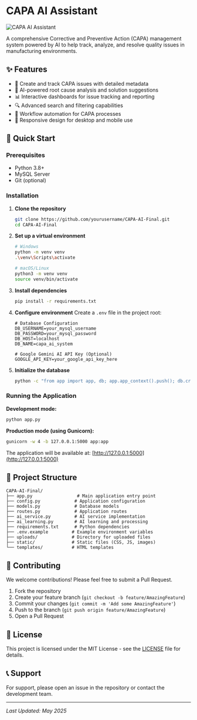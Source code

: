 # CAPA AI Assistant

![CAPA AI Assistant](https://img.shields.io/badge/Status-Active-brightgreen)

A comprehensive Corrective and Preventive Action (CAPA) management system powered by AI to help track, analyze, and resolve quality issues in manufacturing environments.

## ✨ Features

- 📝 Create and track CAPA issues with detailed metadata
- 🤖 AI-powered root cause analysis and solution suggestions
- 📊 Interactive dashboards for issue tracking and reporting
- 🔍 Advanced search and filtering capabilities
- 🔄 Workflow automation for CAPA processes
- 📱 Responsive design for desktop and mobile use

## 🚀 Quick Start

### Prerequisites

- Python 3.8+
- MySQL Server
- Git (optional)

### Installation

1. **Clone the repository**
   ```bash
   git clone https://github.com/yourusername/CAPA-AI-Final.git
   cd CAPA-AI-Final
   ```

2. **Set up a virtual environment**
   ```bash
   # Windows
   python -m venv venv
   .\venv\Scripts\activate

   # macOS/Linux
   python3 -m venv venv
   source venv/bin/activate
   ```

3. **Install dependencies**
   ```bash
   pip install -r requirements.txt
   ```

4. **Configure environment**
   Create a `.env` file in the project root:
   ```env
   # Database Configuration
   DB_USERNAME=your_mysql_username
   DB_PASSWORD=your_mysql_password
   DB_HOST=localhost
   DB_NAME=capa_ai_system

   # Google Gemini AI API Key (Optional)
   GOOGLE_API_KEY=your_google_api_key_here
   ```

5. **Initialize the database**
   ```bash
   python -c "from app import app, db; app.app_context().push(); db.create_all()"
   ```

### Running the Application

**Development mode:**
```bash
python app.py
```

**Production mode (using Gunicorn):**
```bash
gunicorn -w 4 -b 127.0.0.1:5000 app:app
```

The application will be available at: [http://127.0.0.1:5000](http://127.0.0.1:5000)

## 📂 Project Structure

```
CAPA-AI-Final/
├── app.py                 # Main application entry point
├── config.py             # Application configuration
├── models.py             # Database models
├── routes.py             # Application routes
├── ai_service.py         # AI service implementation
├── ai_learning.py        # AI learning and processing
├── requirements.txt      # Python dependencies
├── .env.example         # Example environment variables
├── uploads/             # Directory for uploaded files
├── static/              # Static files (CSS, JS, images)
└── templates/           # HTML templates
```

## 🤝 Contributing

We welcome contributions! Please feel free to submit a Pull Request.

1. Fork the repository
2. Create your feature branch (`git checkout -b feature/AmazingFeature`)
3. Commit your changes (`git commit -m 'Add some AmazingFeature'`)
4. Push to the branch (`git push origin feature/AmazingFeature`)
5. Open a Pull Request

## 📄 License

This project is licensed under the MIT License - see the [LICENSE](LICENSE) file for details.

## 📞 Support

For support, please open an issue in the repository or contact the development team.

---

*Last Updated: May 2025*
